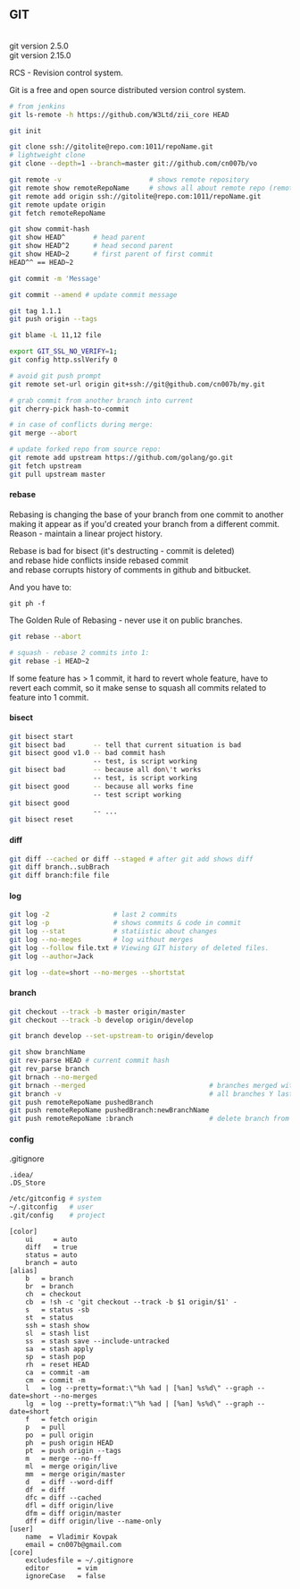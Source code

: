 GIT
-
<br>git version 2.5.0
<br>git version 2.15.0

RCS - Revision control system.

Git is a free and open source distributed version control system.

````sh
# from jenkins
git ls-remote -h https://github.com/W3Ltd/zii_core HEAD

git init

git clone ssh://gitolite@repo.com:1011/repoName.git
# lightweight clone
git clone --depth=1 --branch=master git://github.com/cn007b/vo

git remote -v                      # shows remote repository
git remote show remoteRepoName     # shows all about remote repo (remote show origin)
git remote add origin ssh://gitolite@repo.com:1011/repoName.git
git remote update origin
git fetch remoteRepoName

git show commit-hash
git show HEAD^       # head parent
git show HEAD^2      # head second parent
git show HEAD~2      # first parent of first commit
HEAD^^ == HEAD~2

git commit -m 'Message'

git commit --amend # update commit message

git tag 1.1.1
git push origin --tags

git blame -L 11,12 file

export GIT_SSL_NO_VERIFY=1;
git config http.sslVerify 0

# avoid git push prompt
git remote set-url origin git+ssh://git@github.com/cn007b/my.git

# grab commit from another branch into current
git cherry-pick hash-to-commit

# in case of conflicts during merge:
git merge --abort

# update forked repo from source repo:
git remote add upstream https://github.com/golang/go.git
git fetch upstream
git pull upstream master
````

#### rebase

Rebasing is changing the base of your branch from one commit to another
making it appear as if you'd created your branch from a different commit.
Reason - maintain a linear project history.

Rebase is bad for bisect (it's destructing - commit is deleted)
<br>and rebase hide conflicts inside rebased commit
<br>and rebase corrupts history of comments in github and bitbucket.

And you have to:

`git ph -f`

The Golden Rule of Rebasing - never use it on public branches.

````sh
git rebase --abort

# squash - rebase 2 commits into 1:
git rebase -i HEAD~2
````

If some feature has > 1 commit,
it hard to revert whole feature, have to revert each commit,
so it make sense to squash all commits related to feature into 1 commit.

#### bisect
````sh
git bisect start
git bisect bad       -- tell that current situation is bad
git bisect good v1.0 -- bad commit hash
                     -- test, is script working
git bisect bad       -- because all don\'t works
                     -- test, is script working
git bisect good      -- because all works fine
                     -- test script working
git bisect good
                     -- ...
git bisect reset
````

#### diff
````sh
git diff --cached or diff --staged # after git add shows diff
git diff branch..subBrach
git diff branch:file file
````

#### log
````sh
git log -2                # last 2 commits
git log -p                # shows commits & code in commit
git log --stat            # statiistic about changes
git log --no-meges        # log without merges
git log --follow file.txt # Viewing GIT history of deleted files.
git log --author=Jack

git log --date=short --no-merges --shortstat
````

#### branch
````sh
git checkout --track -b master origin/master
git checkout --track -b develop origin/develop

git branch develop --set-upstream-to origin/develop

git show branchName
git rev-parse HEAD # current commit hash
git rev_parse branch
git brnach --no-merged
git brnach --merged                               # branches merged with current
git branch -v                                     # all branches Y last branch commit
git push remoteRepoName pushedBranch
git push remoteRepoName pushedBranch:newBranchName
git push remoteRepoName :branch                   # delete branch from remote repo
````

#### config

.gitignore
````
.idea/
.DS_Store
````

````sh
/etc/gitconfig # system
~/.gitconfig   # user
.git/config    # project
````
````
[color]
    ui     = auto
    diff   = true
    status = auto
    branch = auto
[alias]
    b   = branch
    br  = branch
    ch  = checkout
    cb  = !sh -c 'git checkout --track -b $1 origin/$1' -
    s   = status -sb
    st  = status
    ssh = stash show
    sl  = stash list
    ss  = stash save --include-untracked
    sa  = stash apply
    sp  = stash pop
    rh  = reset HEAD
    ca  = commit -am
    cm  = commit -m
    l   = log --pretty=format:\"%h %ad | [%an] %s%d\" --graph --date=short --no-merges
    lg  = log --pretty=format:\"%h %ad | [%an] %s%d\" --graph --date=short
    f   = fetch origin
    p   = pull
    po  = pull origin
    ph  = push origin HEAD
    pt  = push origin --tags
    m   = merge --no-ff
    ml  = merge origin/live
    mm  = merge origin/master
    d   = diff --word-diff
    df  = diff
    dfc = diff --cached
    dfl = diff origin/live
    dfm = diff origin/master
    dff = diff origin/live --name-only
[user]
    name  = Vladimir Kovpak
    email = cn007b@gmail.com
[core]
    excludesfile = ~/.gitignore
    editor       = vim
    ignoreCase   = false
````
